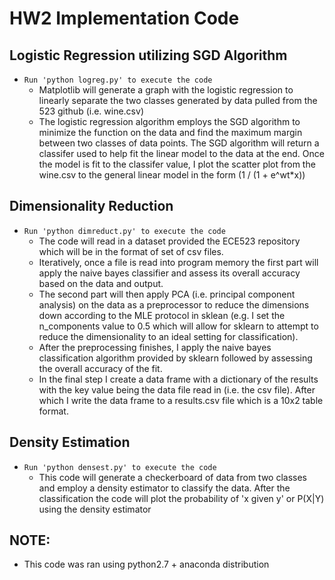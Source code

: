 # HW2 Implementation Code

## Logistic Regression utilizing SGD Algorithm 
- ``` Run 'python logreg.py' to execute the code ```
  - Matplotlib will generate a graph with the logistic regression to linearly separate the two classes generated by data pulled from the 523 github (i.e. wine.csv)
  - The logistic regression algorithm employs the SGD algorithm to minimize the function on the data and find the maximum margin between two classes of data points. The SGD algorithm will return a classifer used to help fit the linear model to the data at the end. Once the model is fit to the classifer value, I plot the scatter plot from the wine.csv to the general linear model in the form (1 / (1 + e^wt*x))

## Dimensionality Reduction 
- ``` Run 'python dimreduct.py' to execute the code ```
  - The code will read in a dataset provided the ECE523 repository which will be in the format of set of csv files. 
  - Iteratively, once a file is read into program memory the first part will apply the naive bayes classifier and assess its overall accuracy based on the data and output. 
  - The second part will then apply PCA (i.e. principal component analysis) on the data as a preprocessor to reduce the dimensions down according to the MLE protocol in sklean (e.g. I set the n_components value to 0.5 which will allow for sklearn to attempt to reduce the dimensionality to an ideal setting for classification). 
  - After the preprocessing finishes, I apply the naive bayes classification algorithm provided by sklearn followed by assessing the overall accuracy of the fit. 
  - In the final step I create a data frame with a dictionary of the results with the key value being the data file read in (i.e. the csv file). After which I write the data frame to a results.csv file which is a 10x2 table format.

## Density Estimation
- ``` Run 'python densest.py' to execute the code ```
  - This code will generate a checkerboard of data from two classes and employ a density estimator to classify the data. After the classification the code will plot the probability of 'x given y' or P(X|Y) using the density estimator

## NOTE:
- This code was ran using python2.7 + anaconda distribution
